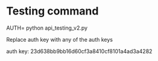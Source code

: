 # Testing command

AUTH=<auth key> python api_testing_v2.py

Replace auth key with any of the auth keys

auth key: 23d638bb9bb16d60cf3a8410cf8101a4ad3a4282 
 
